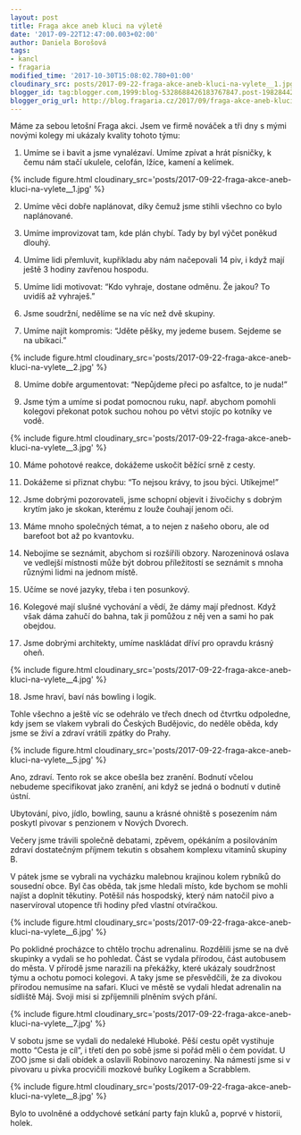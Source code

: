 ```yaml
---
layout: post
title: Fraga akce aneb kluci na výletě
date: '2017-09-22T12:47:00.003+02:00'
author: Daniela Borošová
tags:
- kancl
- fragaria
modified_time: '2017-10-30T15:08:02.780+01:00'
cloudinary_src: posts/2017-09-22-fraga-akce-aneb-kluci-na-vylete__1.jpg
blogger_id: tag:blogger.com,1999:blog-5328688426183767847.post-1982844234986558607
blogger_orig_url: http://blog.fragaria.cz/2017/09/fraga-akce-aneb-kluci-na-vylete.html
---
```


Máme za sebou letošní Fraga akci. Jsem ve firmě nováček a tři dny s mými
novými kolegy mi ukázaly kvality tohoto týmu:

1) Umíme se i bavit a jsme vynalézaví. Umíme zpívat a hrát písničky, k čemu nám
stačí ukulele, celofán, lžíce, kamení a kelímek.

{% include figure.html cloudinary_src='posts/2017-09-22-fraga-akce-aneb-kluci-na-vylete__1.jpg' %}

2) Umíme věci dobře naplánovat, díky čemuž jsme stihli všechno co bylo naplánované.

3) Umíme improvizovat tam, kde plán chybí. Tady by byl výčet poněkud dlouhý.

4) Umíme lidi přemluvit, kupříkladu aby nám načepovali 14 piv, i když mají ještě 3 hodiny zavřenou hospodu.

5) Umíme lidi motivovat: “Kdo vyhraje, dostane odměnu. Že jakou? To uvidíš až vyhraješ.”

6) Jsme soudržní, nedělíme se na víc než dvě skupiny.

7) Umíme najít kompromis: “Jděte pěšky, my jedeme busem. Sejdeme se na ubikaci.”

{% include figure.html cloudinary_src='posts/2017-09-22-fraga-akce-aneb-kluci-na-vylete__2.jpg' %}

8) Umíme dobře argumentovat: “Nepůjdeme přeci po asfaltce, to je nuda\!”

9) Jsme tým a umíme si podat pomocnou ruku, např. abychom pomohli kolegovi překonat potok suchou nohou po větvi stojíc po kotníky ve vodě.

{% include figure.html cloudinary_src='posts/2017-09-22-fraga-akce-aneb-kluci-na-vylete__3.jpg' %}

10) Máme pohotové reakce, dokážeme uskočit běžící srně z cesty.

11) Dokážeme si přiznat chybu: “To nejsou krávy, to jsou býci. Utíkejme\!” 

12) Jsme dobrými pozorovateli, jsme schopní objevit i živočichy s dobrým krytím jako je skokan, kterému z louže čouhají jenom oči.

13) Máme mnoho společných témat, a to nejen z našeho oboru, ale od barefoot bot až po kvantovku.

14) Nebojíme se seznámit, abychom si rozšíříli obzory. Narozeninová oslava ve vedlejší místnosti může být dobrou příležitostí se seznámit s mnoha různými lidmi na jednom místě.

15) Učíme se nové jazyky, třeba i ten posunkový.

16) Kolegové mají slušné vychování a vědí, že dámy mají přednost. Když však dáma zahučí do bahna, tak ji pomůžou z něj ven a sami ho pak obejdou.

17) Jsme dobrými architekty, umíme naskládat dříví pro opravdu krásný oheň.

{% include figure.html cloudinary_src='posts/2017-09-22-fraga-akce-aneb-kluci-na-vylete__4.jpg' %}

18) Jsme hraví, baví nás bowling i logik.

Tohle všechno a ještě víc se odehrálo ve třech dnech od čtvrtku
odpoledne, kdy jsem se vlakem vybrali do Českých Budějovic, do neděle
oběda, kdy jsme se živí a zdraví vrátili zpátky do
Prahy. 

{% include figure.html cloudinary_src='posts/2017-09-22-fraga-akce-aneb-kluci-na-vylete__5.jpg' %}

Ano, zdraví. Tento rok se akce obešla bez zranění. Bodnutí včelou
nebudeme specifikovat jako zranění, ani když se jedná o bodnutí v dutině
ústní.

Ubytování, pivo, jídlo, bowling, saunu a krásné ohniště s posezením nám
poskytl pivovar s penzionem v Nových Dvorech.

Večery jsme trávili společně debatami, zpěvem, opékáním a posilováním
zdraví dostatečným příjmem tekutin s obsahem komplexu vitamínů skupiny
B.

V pátek jsme se vybrali na vycházku malebnou krajinou kolem rybníků do
sousední obce. Byl čas oběda, tak jsme hledali místo, kde bychom se
mohli najíst a doplnit těkutiny. Potěšil nás hospodský, který nám
natočil pivo a naservíroval utopence tři hodiny před vlastní
otvíračkou.

{% include figure.html cloudinary_src='posts/2017-09-22-fraga-akce-aneb-kluci-na-vylete__6.jpg' %}

Po poklidné procházce to chtělo trochu adrenalinu. Rozdělili jsme se na
dvě skupinky a vydali se ho pohledat. Část se vydala přírodou, část
autobusem do města. V přírodě jsme narazili na překážky, které ukázaly
soudržnost týmu a ochotu pomoci kolegovi. A taky jsme se přesvědčili, že
za divokou přírodou nemusíme na safari. Kluci ve městě se vydali hledat
adrenalin na sídliště Máj. Svoji misi si zpříjemnili plněním svých
přání. 

{% include figure.html cloudinary_src='posts/2017-09-22-fraga-akce-aneb-kluci-na-vylete__7.jpg' %}

V sobotu jsme se vydali do nedaleké Hluboké. Pěší cestu opět vystihuje
motto “Cesta je cíl”, i třetí den po sobě jsme si pořád měli o čem
povídat. U ZOO jsme si dali obídek a oslavili Robinovo narozeniny. Na
námestí jsme si v pivovaru u pivka procvičili mozkové buňky Logikem a
Scrabblem. 

{% include figure.html cloudinary_src='posts/2017-09-22-fraga-akce-aneb-kluci-na-vylete__8.jpg' %}

Bylo to uvolněné a oddychové setkání party fajn kluků a, poprvé v
historii, holek.
